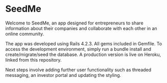 # SeedMe

Welcome to SeedMe, an app designed for entrepreneurs to share information about their companies and collaborate with each other in an online community.

The app was developed using Rails 4.2.3. All gems included in Gemfile. To access the development environment, simply run a bundle install and create/migrate/seed the database. A production version is live on Heroku, linked from this repository.

Next steps involve adding further user functionality such as threaded messaging, an investor portal and updating the styling. 
